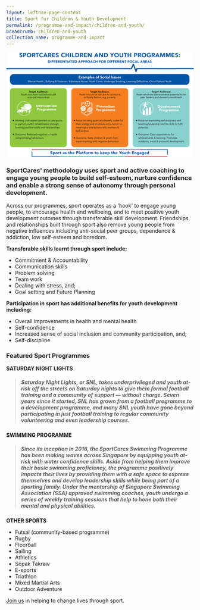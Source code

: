 ```yaml
---
layout: leftnav-page-content
title: Sport for Children & Youth Development
permalink: /programme-and-impact/children-and-youth/
breadcrumb: children-and-youth
collection_name: programme-and-impact
---
```


![Alternative text for screen readers](/images/children_youth_programme.png)

### SportCares' methodology uses sport and active coaching to engage young people to build self-esteem, nurture confidence and enable a strong sense of autonomy through personal development. 

Across our programmes, sport operates as a 'hook' to engage young people, to encourage health and wellbeing, and to meet positive youth development outomes through transferable skill development.   Friendships and relationships built through sport also remove young people from negative influences including anti-social peer groups, dependence & addiction, low self-esteem and boredom.

__Transferable skills learnt through sport include:__

* Commitment & Accountability
* Communication skills
* Problem solving
* Team work
* Dealing with stress, and;
* Goal setting and Future Planning

__Participation in sport has additional benefits for youth development including:__

* Overall improvements in health and mental health
* Self-confidence
* Increased sense of social inclusion and community participation, and;
* Self-discipline

### Featured **Sport Programmes**

**SATURDAY NIGHT LIGHTS**
> ##### Saturday Night Lights, or SNL, takes underprivileged and youth at-risk off the streets on Saturday nights to give them formal football training and a community of support — without charge. Seven years since it started, SNL has grown from a football programme to a development programme, and many SNL youth have gone beyond participating in just football training to regular community volunteering and even leadership courses. 

**SWIMMING PROGRAMME**
>##### Since its inception in 2016, the SportCares Swimming Programme has been making waves across Singapore by equipping youth at-risk with water confidence skills. Aside from helping them improve their basic swimming proficiency, the programme positively impacts their lives by providing them with a safe space to express themselves and develop leadership skills while being part of a sporting family.  Under the mentorship of Singapore Swimming Association (SSA) approved swimming coaches, youth undergo a series of weekly training sessions that help to hone both their mental and physical abilities. 

**OTHER SPORTS**

* Futsal (community-based programme)
* Rugby
* Floorball
* Sailing
* Athletics
* Sepak Takraw
* E-sports
* Triathlon
* Mixed Martial Arts
* Outdoor Adventure

 [Join us](sportcares@sport.gov.sg) in helping to change lives through sport.  
